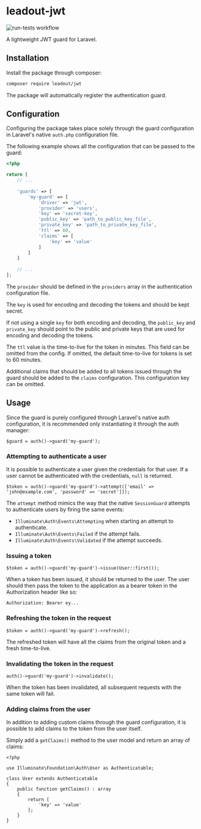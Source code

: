 # leadout-jwt

![run-tests workflow](https://github.com/leadoutweb/jwt/actions/workflows/run-tests.yml/badge.svg)

A lightweight JWT guard for Laravel.

## Installation

Install the package through composer:

``` bash
composer require leadout/jwt
```

The package will automatically register the authentication guard.

## Configuration

Configuring the package takes place solely through the guard configuration in Laravel's native `auth.php` configuration file.

The following example shows all the configuration that can be passed to the guard:

```php
<?php

return [
    // ...
    
    'guards' => [
        'my-guard' => [
            'driver' => 'jwt',
            'provider' => 'users',
            'key' => 'secret-key',
            'public_key' => 'path_to_public_key_file',
            'private_key' => 'path_to_private_key_file',
            'ttl' => 60,
            'claims' => [
                'key' => 'value'
            ]
        ]
    ]
    
    // ...
];

```

The `provider` should be defined in the `providers` array in the authentication configuration file.

The `key` is used for encoding and decoding the tokens and should be kept secret.

If not using a single `key` for both encoding and decoding, the `public_key` and `private_key` should point to the public and private keys that are used for encoding and decoding the tokens.

The `ttl` value is the time-to-live for the token in minutes. This field can be omitted from the config. If omitted, the default time-to-live for tokens is set to 60 minutes.

Additional claims that should be added to all tokens issued through the guard should be added to the `claims` configuration. This configuration key can be omitted.

## Usage

Since the guard is purely configured through Laravel's native auth configuration, it is recommended only instantiating it through the auth manager:

```
$guard = auth()->guard('my-guard');
```

### Attempting to authenticate a user

It is possible to authenticate a user given the credentials for that user. If a user cannot be authenticated with the credentials, `null` is returned.

```
$token = auth()->guard('my-guard')->attempt(['email' => 'john@example.com', 'password' => 'secret']]);
```

The `attempt` method mimics the way that the native `SessionGuard` attempts to authenticate users by firing the same events:

* `Illuminate\Auth\Events\Attempting` when starting an attempt to authenticate.
* `Illuminate\Auth\Events\Failed` if the attempt fails.
* `Illuminate\Auth\Events\Validated` if the attempt succeeds.

### Issuing a token

```
$token = auth()->guard('my-guard')->issue(User::first());
```

When a token has been issued, it should be returned to the user. The user should then pass the token to the application as a bearer token in the Authorization header like so:

```
Authorization: Bearer ey...
```

### Refreshing the token in the request

```
$token = auth()->guard('my-guard')->refresh();
```

The refreshed token will have all the claims from the original token and a fresh time-to-live.

### Invalidating the token in the request

```
auth()->guard('my-guard')->invalidate();
```

When the token has been invalidated, all subsequent requests with the same token will fail.

### Adding claims from the user

In addition to adding custom claims through the guard configuration, it is possible to add claims to the token from the user itself.

Simply add a `getClaims()` method to the user model and return an array of claims:

```
<?php

use Illuminate\Foundation\Auth\User as Authenticatable;

class User extends Authenticatable
{
    public function getClaims() : array
    {
        return [
            'key' => 'value'
        ];
    }
}
```